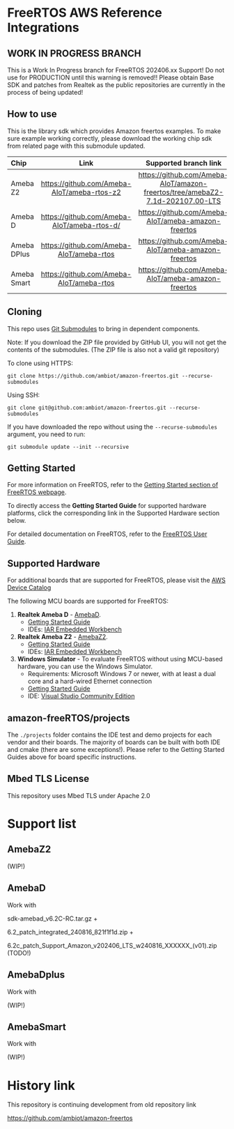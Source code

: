 # FreeRTOS AWS Reference Integrations

## WORK IN PROGRESS BRANCH
This is a Work In Progress branch for FreeRTOS 202406.xx Support! Do not use for PRODUCTION until this warning is removed!!
Please obtain Base SDK and patches from Realtek as the public repositories are currently in the process of being updated!

## How to use
This is the library sdk which provides Amazon freertos examples. To make sure example working correctly, please download the working chip sdk from related page with this submodule updated.

|Chip         |          Link       |     Supported branch link      |
|:----------- |:---------------------:| :---------------------:|
|Ameba Z2     | https://github.com/Ameba-AIoT/ameba-rtos-z2 | https://github.com/Ameba-AIoT/amazon-freertos/tree/amebaZ2-7.1d-202107.00-LTS |
|Ameba D     | https://github.com/Ameba-AIoT/ameba-rtos-d/ | https://github.com/Ameba-AIoT/ameba-amazon-freertos |
|Ameba DPlus     | https://github.com/Ameba-AIoT/ameba-rtos | https://github.com/Ameba-AIoT/ameba-amazon-freertos |
|Ameba Smart     | https://github.com/Ameba-AIoT/ameba-rtos | https://github.com/Ameba-AIoT/ameba-amazon-freertos |


## Cloning
This repo uses [Git Submodules](https://git-scm.com/book/en/v2/Git-Tools-Submodules) to bring in dependent components.

Note: If you download the ZIP file provided by GitHub UI, you will not get the contents of the submodules. (The ZIP file is also not a valid git repository)

To clone using HTTPS:
```
git clone https://github.com/ambiot/amazon-freertos.git --recurse-submodules
```
Using SSH:
```
git clone git@github.com:ambiot/amazon-freertos.git --recurse-submodules
```

If you have downloaded the repo without using the `--recurse-submodules` argument, you need to run:
```
git submodule update --init --recursive
```

## Getting Started

For more information on FreeRTOS, refer to the [Getting Started section of FreeRTOS webpage](https://aws.amazon.com/freertos).

To directly access the **Getting Started Guide** for supported hardware platforms, click the corresponding link in the Supported Hardware section below.

For detailed documentation on FreeRTOS, refer to the [FreeRTOS User Guide](https://aws.amazon.com/documentation/freertos).

## Supported Hardware

For additional boards that are supported for FreeRTOS, please visit the [AWS Device Catalog](https://devices.amazonaws.com/search?kw=freertos)

The following MCU boards are supported for FreeRTOS:
1. **Realtek Ameba D** - [AmebaD](https://www.amebaiot.com/en/amebad).
    * [Getting Started Guide](https://github.com/ambiot/amazon-freertos/blob/master/AmebaD_Amazon_FreeRTOS_Getting_Started_Guide_v1.6.pdf)
    * IDEs: [IAR Embedded Workbench](https://www.iar.com/iar-embedded-workbench/partners/texas-instruments)
2. **Realtek Ameba Z2** - [AmebaZ2](https://www.amebaiot.com/en/amebaz2).
    * [Getting Started Guide](https://github.com/ambiot/amazon-freertos/blob/master/AmebaZ2_Amazon_FreeRTOS_Getting_Started_Guide_v1.0.pdf)
    * IDEs: [IAR Embedded Workbench](https://www.iar.com/iar-embedded-workbench/partners/texas-instruments)
3. **Windows Simulator** - To evaluate FreeRTOS without using MCU-based hardware, you can use the Windows Simulator.
    * Requirements: Microsoft Windows 7 or newer, with at least a dual core and a hard-wired Ethernet connection
    * [Getting Started Guide](https://docs.aws.amazon.com/freertos/latest/userguide/getting_started_windows.html)
    * IDE: [Visual Studio Community Edition](https://www.visualstudio.com/downloads/)


## amazon-freeRTOS/projects
The ```./projects``` folder contains the IDE test and demo projects for each vendor and their boards. The majority of boards can be built with both IDE and cmake (there are some exceptions!). Please refer to the Getting Started Guides above for board specific instructions.

## Mbed TLS License
This repository uses Mbed TLS under Apache 2.0

# Support list

## AmebaZ2

(WIP!)

## AmebaD
Work with 

sdk-amebad_v6.2C-RC.tar.gz + 

6.2_patch_integrated_240816_821f1f1d.zip +

6.2c_patch_Support_Amazon_v202406_LTS_w240816_XXXXXX_(v01).zip (TODO!)


## AmebaDplus
Work with

(WIP!)


## AmebaSmart
Work with

(WIP!)

# History link

This repository is continuing development from old repository link

https://github.com/ambiot/amazon-freertos

